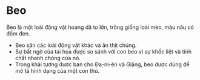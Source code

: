 # Beo

Beo là một loài động vật hoang dã to lớn, trông giống loài mèo, màu nâu có đốm đen.
- Beo săn các loài động vật khác và ăn thịt chúng. 
- Sự bất ngờ của tai họa được so sánh với con beo vì sự khốc liệt và tính chất nhanh chóng của nó. 
- Trong khải tượng được ban cho Đa-ni-ên và Giăng, beo được dùng để mô tả hình dạng của một con thú.

